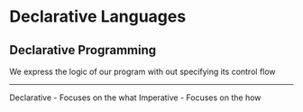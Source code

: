 Declarative Languages
=====================

Declarative Programming
-----------------------

We express the logic of our program with out specifying its control flow

---

Declarative - Focuses on the what
Imperative - Focuses on the how